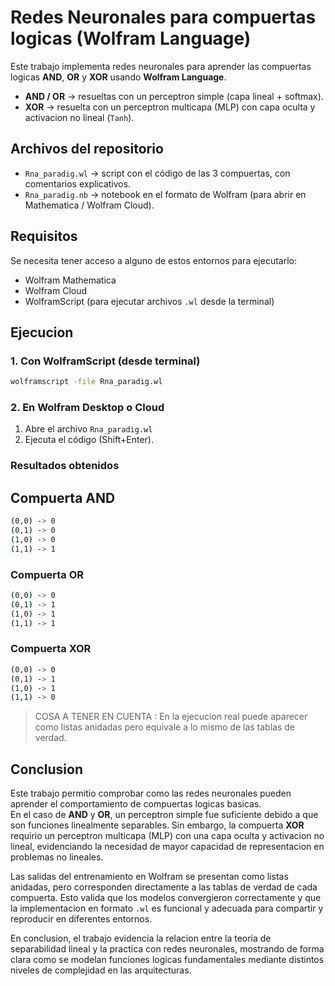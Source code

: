 # Redes Neuronales para compuertas logicas (Wolfram Language)

Este trabajo implementa redes neuronales para aprender las compuertas logicas **AND**, **OR** y **XOR** usando **Wolfram Language**.

- **AND / OR** → resueltas con un perceptron simple (capa lineal + softmax).  
- **XOR** → resuelta con un perceptron multicapa (MLP) con capa oculta y activacion no lineal (`Tanh`).  

## Archivos del repositorio

- `Rna_paradig.wl` → script con el código de las 3 compuertas, con comentarios explicativos.  
- `Rna_paradig.nb` → notebook en el formato de Wolfram (para abrir en Mathematica / Wolfram Cloud).  

## Requisitos

Se necesita tener acceso a alguno de estos entornos para ejecutarlo:  

- Wolfram Mathematica 
- Wolfram Cloud
- WolframScript (para ejecutar archivos `.wl` desde la terminal)  

## Ejecucion

### 1. Con WolframScript (desde terminal)

```bash
wolframscript -file Rna_paradig.wl
```
### 2. En Wolfram Desktop o Cloud
1. Abre el archivo `Rna_paradig.wl `
2. Ejecuta el código (Shift+Enter).

### Resultados obtenidos 
## Compuerta AND
```bash
(0,0) -> 0
(0,1) -> 0
(1,0) -> 0
(1,1) -> 1
```
### Compuerta OR
```bash
(0,0) -> 0
(0,1) -> 1
(1,0) -> 1
(1,1) -> 1
```
### Compuerta XOR
```bash
(0,0) -> 0
(0,1) -> 1
(1,0) -> 1
(1,1) -> 0
```
> COSA A TENER EN CUENTA :
En la ejecucion real puede aparecer como listas anidadas pero equivale a lo mismo de las tablas de verdad.

## Conclusion

Este trabajo permitio comprobar como las redes neuronales pueden aprender el comportamiento de compuertas logicas basicas.  
En el caso de **AND** y **OR**, un perceptron simple fue suficiente debido a que son funciones linealmente separables. Sin embargo, la compuerta **XOR** requirio un perceptron multicapa (MLP) con una capa oculta y activacion no lineal, evidenciando la necesidad de mayor capacidad de representacion en problemas no lineales.  

Las salidas del entrenamiento en Wolfram se presentan como listas anidadas, pero corresponden directamente a las tablas de verdad de cada compuerta. Esto valida que los modelos convergieron correctamente y que la implementacion en formato `.wl` es funcional y adecuada para compartir y reproducir en diferentes entornos.  

En conclusion, el trabajo evidencia la relacion entre la teoria de separabilidad lineal y la practica con redes neuronales, mostrando de forma clara como se modelan funciones logicas fundamentales mediante distintos niveles de complejidad en las arquitecturas.

